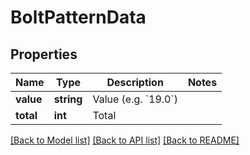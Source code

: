 # BoltPatternData

## Properties
Name | Type | Description | Notes
------------ | ------------- | ------------- | -------------
**value** | **string** | Value (e.g. &#x60;19.0&#x60;) | 
**total** | **int** | Total | 

[[Back to Model list]](../README.md#documentation-for-models) [[Back to API list]](../README.md#documentation-for-api-endpoints) [[Back to README]](../README.md)


